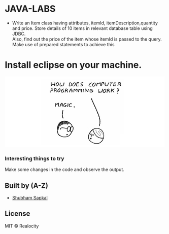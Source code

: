 # JAVA-LABS

- Write an Item class having attributes, itemId, itemDescription,quantity and price. Store details of 10 items in relevant database table using JDBC.  
Also, find out the price of the item whose itemId is passed to the query.
Make use of prepared statements to achieve this



# Install eclipse on your machine.

![Intro User Image](https://github.com/Realocity/JAVA_Practical/blob/main/assets/intro.png)

### Interesting things to try

Make some changes in the code and observe the output.

## Built by (A-Z)

- [Shubham Sapkal](https://github.com/Realocity)

## License

MIT © Realocity
